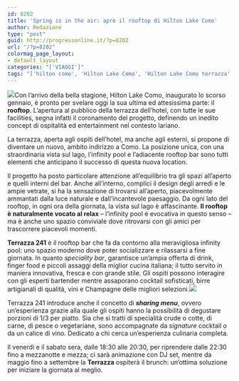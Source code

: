 ```yaml
---
id: 8202
title: 'Spring is in the air: apre il rooftop di Hilton Lake Como'
author: Redazione
type: "post"
guid: http://progressonline.it/?p=8202
url: "/?p=8202"
colormag_page_layout:
- default_layout
categories: "['VIAGGI']"
tags: "['hilton como', 'Hilton Lake Como', 'Hilton Lake Como terrazza', 'hotel como', 'rooftop Hilton Lake Como', 'terrazza Hilton Lake Como']"
---
```


![](https://progressonline.it/wp-content/uploads/2018/03/HILTON_LAKE_COMO_ROOFTOP-300x225.jpg)Con l’arrivo della bella stagione, Hilton Lake Como, inaugurato lo scorso gennaio, è pronto per svelare oggi la sua ultima ed attesissima parte: il **rooftop**. L’apertura al pubblico della terrazza dell’hotel, con tutte le sue facilities, segna infatti il coronamento del progetto, definendo un inedito concept di ospitalità ed entertainment nel contesto lariano.

La terrazza, aperta agli ospiti dell’hotel, ma anche agli esterni, si propone di diventare un nuovo, ambito indirizzo a Como. La posizione unica, con una straordinaria vista sul lago, l’infinity pool e l’adiacente rooftop bar sono tutti elementi che anticipano il successo di questa nuova location.

Il progetto ha posto particolare attenzione all’equilibrio tra gli spazi all’aperto e quelli interni del bar. Anche all’interno, complici il design degli arredi e le ampie vetrate, si ha la sensazione di trovarsi all’aperto, piacevolmente ammantati dalla luce naturale e dall’incantevole paesaggio. Da ogni lato del rooftop, in ogni ora della giornata, la vista sul lago è affascinante. **Il rooftop è naturalmente vocato al relax** – l’infinity pool è evocativa in questo senso – ma è anche uno spazio conviviale dove ritrovarsi con gli amici per trascorrere piacevoli momenti.

**Terrazza 241** è il rooftop bar che fa da contorno alla meravigliosa infinity pool: uno spazio moderno dove poter socializzare e rilassarsi a fine giornata. In quanto *speciality bar*, garantisce un’ampia offerta di drink, finger food e piccoli assaggi della miglior cucina italiana; il tutto servito in maniera innovativa, fresca e con grande stile. Gli ospiti possono interagire con gli esperti bartender mentre assaporano cocktail sofisticati, birre artigianali di qualità, vini e Champagne delle migliori selezioni.![](https://progressonline.it/wp-content/uploads/2018/03/Hilton-Lake-Como-300x163.jpg)

Terrazza 241 introduce anche il concetto di ***sharing menu***, ovvero un’esperienza grazie alla quale gli ospiti hanno la possibilità di degustare porzioni di 1/3 per piatto. Sia che si tratti di specialità crude o cotte, di carne, di pesce o vegetariane, sono accompagnate da *signature* cocktail o da un calice di vino. Dedicato a chi cerca un’esperienza culinaria completa.

Il venerdì e il sabato sera, dalle 18:30 alle 20:30, per riprendere dalle 22:30 fino a mezzanotte e mezza; ci sarà animazione con DJ set, mentre da maggio fino a settembre la **Terrazza** ospiterà il brunch: un’ottima soluzione per iniziare la giornata al meglio.